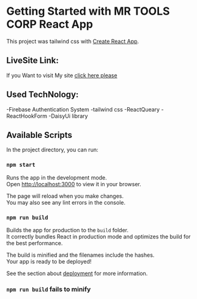 # Getting Started with MR TOOLS CORP React App

This project was tailwind css with [Create React App](https://github.com/facebook/create-react-app).

## LiveSite Link:

If you Want to visit My site [click here please]()

## Used TechNology:

-Firebase Authentication System
-tailwind css
-ReactQueary
-ReactHookForm
-DaisyUi library

## Available Scripts

In the project directory, you can run:

### `npm start`

Runs the app in the development mode.\
Open [http://localhost:3000](http://localhost:3000) to view it in your browser.

The page will reload when you make changes.\
You may also see any lint errors in the console.

### `npm run build`

Builds the app for production to the `build` folder.\
It correctly bundles React in production mode and optimizes the build for the best performance.

The build is minified and the filenames include the hashes.\
Your app is ready to be deployed!

See the section about [deployment](https://facebook.github.io/create-react-app/docs/deployment) for more information.

### `npm run build` fails to minify
